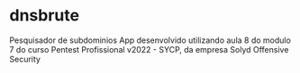 # dnsbrute
Pesquisador de subdominios
App desenvolvido utilizando aula 8 do modulo 7 do curso Pentest Profissional v2022 - SYCP, da empresa Solyd Offensive Security
